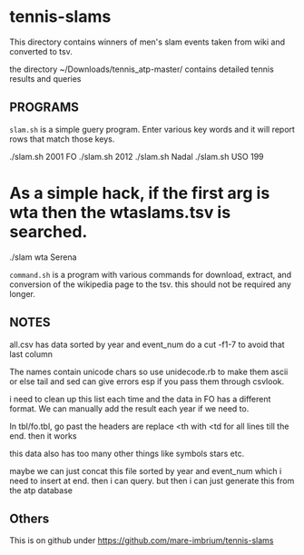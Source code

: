 # tennis-slams

This directory contains winners of men's slam events taken from wiki 
and converted to tsv. 

the directory ~/Downloads/tennis_atp-master/ contains detailed tennis
results and queries

## PROGRAMS

`slam.sh` is a simple guery program. 
Enter various key words and it will report rows that match those keys.

./slam.sh 2001 FO 
./slam.sh 2012
./slam.sh Nadal
./slam.sh USO 199

# As a simple hack, if the first arg is wta then the wtaslams.tsv is searched.

./slam wta Serena

`command.sh` is a program with various commands for download, extract, and conversion of the wikipedia
page to the tsv. this should not be required any longer.

## NOTES

all.csv has data sorted by year and event_num
do a cut -f1-7 to avoid that last column

The names contain unicode chars so use unidecode.rb to make them ascii
or else tail and sed can give errors esp if you pass them through
csvlook.

i need to clean up this list each time 
and the data in FO has a different format.
We can manually add the result each year if we need to.

In tbl/fo.tbl, go past the headers are replace <th with <td for all
lines till the end. then it works

this data also has too many other things like symbols stars etc.

maybe we can just concat this file sorted by year and event_num which i
need to insert at end. then i can query. but then i can just generate
this from the atp database


## Others
This is on github under https://github.com/mare-imbrium/tennis-slams
